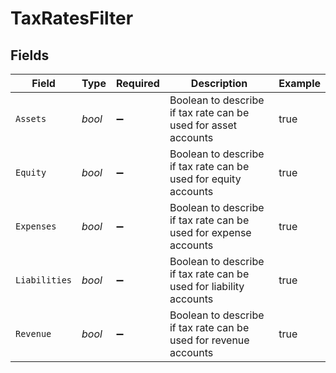 # TaxRatesFilter


## Fields

| Field                                                              | Type                                                               | Required                                                           | Description                                                        | Example                                                            |
| ------------------------------------------------------------------ | ------------------------------------------------------------------ | ------------------------------------------------------------------ | ------------------------------------------------------------------ | ------------------------------------------------------------------ |
| `Assets`                                                           | *bool*                                                             | :heavy_minus_sign:                                                 | Boolean to describe if tax rate can be used for asset accounts     | true                                                               |
| `Equity`                                                           | *bool*                                                             | :heavy_minus_sign:                                                 | Boolean to describe if tax rate can be used for equity accounts    | true                                                               |
| `Expenses`                                                         | *bool*                                                             | :heavy_minus_sign:                                                 | Boolean to describe if tax rate can be used for expense accounts   | true                                                               |
| `Liabilities`                                                      | *bool*                                                             | :heavy_minus_sign:                                                 | Boolean to describe if tax rate can be used for liability accounts | true                                                               |
| `Revenue`                                                          | *bool*                                                             | :heavy_minus_sign:                                                 | Boolean to describe if tax rate can be used for revenue accounts   | true                                                               |